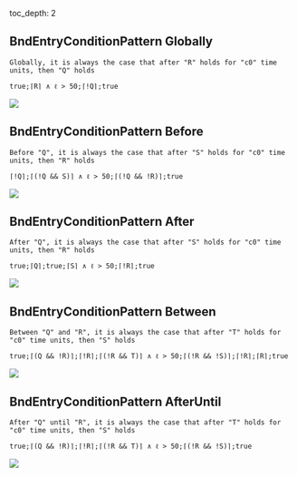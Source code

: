 toc_depth: 2

## BndEntryConditionPattern Globally
```
Globally, it is always the case that after "R" holds for "c0" time units, then "Q" holds
```
```
true;⌈R⌉ ∧ ℓ > 50;⌈!Q⌉;true
```
![](/img/patterns/BndEntryConditionPattern_Globally.svg)

## BndEntryConditionPattern Before
```
Before "Q", it is always the case that after "S" holds for "c0" time units, then "R" holds
```
```
⌈!Q⌉;⌈(!Q && S)⌉ ∧ ℓ > 50;⌈(!Q && !R)⌉;true
```
![](/img/patterns/BndEntryConditionPattern_Before.svg)

## BndEntryConditionPattern After
```
After "Q", it is always the case that after "S" holds for "c0" time units, then "R" holds
```
```
true;⌈Q⌉;true;⌈S⌉ ∧ ℓ > 50;⌈!R⌉;true
```
![](/img/patterns/BndEntryConditionPattern_After.svg)

## BndEntryConditionPattern Between
```
Between "Q" and "R", it is always the case that after "T" holds for "c0" time units, then "S" holds
```
```
true;⌈(Q && !R)⌉;⌈!R⌉;⌈(!R && T)⌉ ∧ ℓ > 50;⌈(!R && !S)⌉;⌈!R⌉;⌈R⌉;true
```
![](/img/patterns/BndEntryConditionPattern_Between.svg)

## BndEntryConditionPattern AfterUntil
```
After "Q" until "R", it is always the case that after "T" holds for "c0" time units, then "S" holds
```
```
true;⌈(Q && !R)⌉;⌈!R⌉;⌈(!R && T)⌉ ∧ ℓ > 50;⌈(!R && !S)⌉;true
```
![](/img/patterns/BndEntryConditionPattern_AfterUntil.svg)

